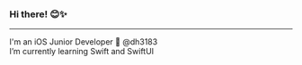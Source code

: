 ### Hi there! 😊✨
<hr>
I'm an iOS Junior Developer 🍎 @dh3183<br>
I’m currently learning Swift and SwiftUI 
